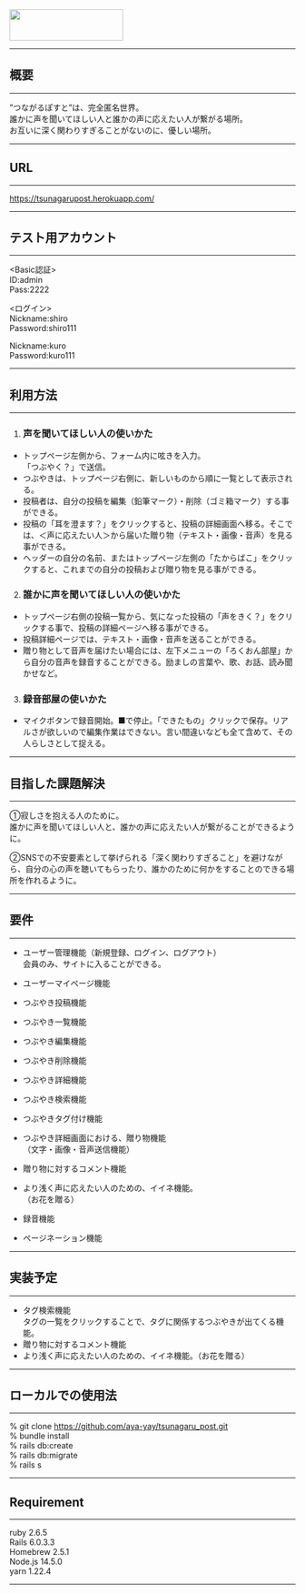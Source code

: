 <img src="https://user-images.githubusercontent.com/69228983/94221758-b5abd980-ff26-11ea-9168-d678685dc478.png" width="200px" height="55px;" />  


***

## 概要
***
”つながるぽすと”は、完全匿名世界。  
誰かに声を聞いてほしい人と誰かの声に応えたい人が繋がる場所。  
お互いに深く関わりすぎることがないのに、優しい場所。

***
## URL
***
https://tsunagarupost.herokuapp.com/
***  

## テスト用アカウント  
***
<Basic認証>  
ID:admin  
Pass:2222  

<ログイン>  
Nickname:shiro  
Password:shiro111  
  
Nickname:kuro  
Password:kuro111  
  

***

## 利用方法  
***
1. ### 声を聞いてほしい人の使いかた  
* トップページ左側から、フォーム内に呟きを入力。  
「つぶやく？」で送信。  
* つぶやきは、トップページ右側に、新しいものから順に一覧として表示される。  
* 投稿者は、自分の投稿を編集（鉛筆マーク）・削除（ゴミ箱マーク）する事ができる。  
* 投稿の「耳を澄ます？」をクリックすると、投稿の詳細画面へ移る。そこでは、＜声に応えたい人＞から届いた贈り物（テキスト・画像・音声）を見る事ができる。  
* ヘッダーの自分の名前、またはトップページ左側の「たからばこ」をクリックすると、これまでの自分の投稿および贈り物を見る事ができる。  
<!-- <br><br> -->
2. ### 誰かに声を聞いてほしい人の使いかた 
* トップページ右側の投稿一覧から、気になった投稿の「声をきく？」をクリックする事で、投稿の詳細ページへ移る事ができる。  
* 投稿詳細ページでは、テキスト・画像・音声を送ることができる。  
* 贈り物として音声を届けたい場合には、左下メニューの「ろくおん部屋」から自分の音声を録音することができる。励ましの言葉や、歌、お話、読み聞かせなど。  

3. ### 録音部屋の使いかた 
* マイクボタンで録音開始。■で停止。「できたもの」クリックで保存。リアルさが欲しいので編集作業はできない。言い間違いなども全て含めて、その人らしさとして捉える。  
***  
## 目指した課題解決
***
①寂しさを抱える人のために。  
誰かに声を聞いてほしい人と、誰かの声に応えたい人が繋がることができるように。

②SNSでの不安要素として挙げられる「深く関わりすぎること」を避けながら、自分の心の声を聴いてもらったり、誰かのために何かをすることのできる場所を作れるように。  
***
## 要件
***  
* ユーザー管理機能（新規登録、ログイン、ログアウト）  
会員のみ、サイトに入ることができる。
* ユーザーマイページ機能

* つぶやき投稿機能
* つぶやき一覧機能
* つぶやき編集機能
* つぶやき削除機能
* つぶやき詳細機能
* つぶやき検索機能
* つぶやきタグ付け機能

* つぶやき詳細画面における、贈り物機能  
（文字・画像・音声送信機能）
* 贈り物に対するコメント機能
* より浅く声に応えたい人のための、イイネ機能。  
（お花を贈る）

* 録音機能
* ページネーション機能  
***
## 実装予定
***

* タグ検索機能  
  タグの一覧をクリックすることで、タグに関係するつぶやきが出てくる機能。  
* 贈り物に対するコメント機能
* より浅く声に応えたい人のための、イイネ機能。（お花を贈る）
***
## ローカルでの使用法
***
% git clone https://github.com/aya-yay/tsunagaru_post.git   
% bundle install  
% rails db:create  
% rails db:migrate  
% rails s  
***
## Requirement
***
ruby 2.6.5  
Rails 6.0.3.3  
Homebrew 2.5.1  
Node.js 14.5.0  
yarn 1.22.4  
***